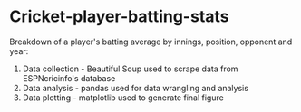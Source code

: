 # Cricket-player-batting-stats
Breakdown of a player's batting average by innings, position, opponent and year:

1. Data collection - Beautiful Soup used to scrape data from ESPNcricinfo's database
2. Data analysis - pandas used for data wrangling and analysis
3. Data plotting - matplotlib used to generate final figure
